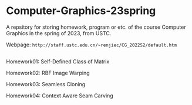 # Computer-Graphics-23spring
A repsitory for storing homework, program or etc. of the course Computer Graphics in the spring of 2023, from USTC.

Webpage: ```http://staff.ustc.edu.cn/~renjiec/CG_2022S2/default.htm```

##
Homework01: Self-Defined Class of Matrix

Homework02: RBF Image Warping

Homework03: Seamless Cloning

Homework04: Context Aware Seam Carving
